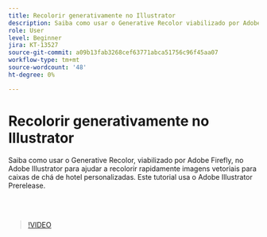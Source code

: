 ```yaml
---
title: Recolorir generativamente no Illustrator
description: Saiba como usar o Generative Recolor viabilizado por Adobe Firefly
role: User
level: Beginner
jira: KT-13527
source-git-commit: a09b13fab3268cef63771abca51756c96f45aa07
workflow-type: tm+mt
source-wordcount: '48'
ht-degree: 0%

---
```


# Recolorir generativamente no Illustrator

Saiba como usar o Generative Recolor, viabilizado por Adobe Firefly, no Adobe Illustrator para ajudar a recolorir rapidamente imagens vetoriais para caixas de chá de hotel personalizadas. Este tutorial usa o Adobe Illustrator Prerelease.

<br> 

>[!VIDEO](https://video.tv.adobe.com/v/3420872?quality=12&learn=on&hidetitle=true)
